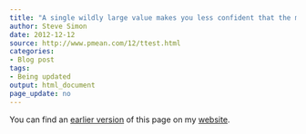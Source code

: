 ```yaml
---
title: "A single wildly large value makes you less confident that the mean of your data is large"
author: Steve Simon
date: 2012-12-12
source: http://www.pmean.com/12/ttest.html
categories:
- Blog post
tags:
- Being updated
output: html_document
page_update: no
---
```


You can find an [earlier version][sim1] of this page on my [website][sim2].

[sim1]: http://www.pmean.com/12/ttest.html
[sim2]: http://www.pmean.com

